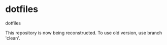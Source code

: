 # dotfiles
dotfiles

This repository is now being reconstructed. To use old version, use branch 'clean'.
